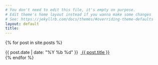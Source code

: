 ```yaml
---
# You don't need to edit this file, it's empty on purpose.
# Edit theme's home layout instead if you wanna make some changes
# See: https://jekyllrb.com/docs/themes/#overriding-theme-defaults
layout: default
title:
---
```

{% for post in site.posts %}
  <div id="post-short">
    <span class="date"> {{ post.date | date: "%Y %b %d" }}</span>&nbsp;&nbsp;<a href="{{site.url}}{{site.baseurl}}{{post.url}}"> {{ post.title }} </a>
    <!-- <a href="{{site.url}}{{site.baseurl}}{{post.url}}"> -->
    <!--   <h3>{{post.title}}</h3> -->
    <!-- </a> -->
    <!-- <i>posted on {{ post.date | date: "%-d %b %Y" }}</i> -->
    <!-- <p> -->
    <!--   {% if post.excerpt %} -->
    <!--     {{ post.excerpt }} -->
    <!--   {% else %} -->
    <!--     {{ post.content }} -->
    <!--   {% endif %} -->
    <!-- </p> -->
  </div>
{% endfor %}
